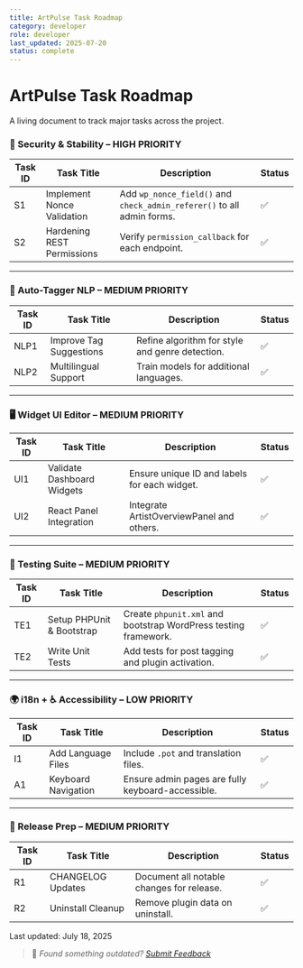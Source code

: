 ```yaml
---
title: ArtPulse Task Roadmap
category: developer
role: developer
last_updated: 2025-07-20
status: complete
---
```

# ArtPulse Task Roadmap

A living document to track major tasks across the project.

### 🔐 Security & Stability – HIGH PRIORITY

| Task ID | Task Title | Description | Status |
|--------|-------------|-------------|--------|
| S1 | Implement Nonce Validation | Add `wp_nonce_field()` and `check_admin_referer()` to all admin forms. | ✅ |
| S2 | Hardening REST Permissions | Verify `permission_callback` for each endpoint. | ✅ |

---

### 🧠 Auto-Tagger NLP – MEDIUM PRIORITY

| Task ID | Task Title | Description | Status |
|--------|-------------|-------------|--------|
| NLP1 | Improve Tag Suggestions | Refine algorithm for style and genre detection. | ✅ |
| NLP2 | Multilingual Support | Train models for additional languages. | ✅ |

---

### 🖥️ Widget UI Editor – MEDIUM PRIORITY

| Task ID | Task Title | Description | Status |
|--------|-------------|-------------|--------|
| UI1 | Validate Dashboard Widgets | Ensure unique ID and labels for each widget. | ✅ |
| UI2 | React Panel Integration | Integrate ArtistOverviewPanel and others. | ✅ |

---

### 🧪 Testing Suite – MEDIUM PRIORITY

| Task ID | Task Title | Description | Status |
|--------|-------------|-------------|--------|
| TE1 | Setup PHPUnit & Bootstrap | Create `phpunit.xml` and bootstrap WordPress testing framework. | ✅ |
| TE2 | Write Unit Tests | Add tests for post tagging and plugin activation. | ✅ |

---

### 🌍 i18n + ♿ Accessibility – LOW PRIORITY

| Task ID | Task Title | Description | Status |
|--------|-------------|-------------|--------|
| I1 | Add Language Files | Include `.pot` and translation files. | ✅ |
| A1 | Keyboard Navigation | Ensure admin pages are fully keyboard-accessible. | ✅ |

---

### 🚀 Release Prep – MEDIUM PRIORITY

| Task ID | Task Title | Description | Status |
|--------|-------------|-------------|--------|
| R1 | CHANGELOG Updates | Document all notable changes for release. | ✅ |
| R2 | Uninstall Cleanup | Remove plugin data on uninstall. | ✅ |

Last updated: July 18, 2025

> 💬 *Found something outdated? [Submit Feedback](../../feedback.md)*
